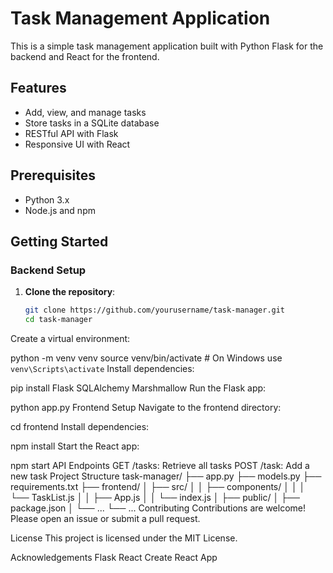 # Task Management Application

This is a simple task management application built with Python Flask for the backend and React for the frontend.

## Features

- Add, view, and manage tasks
- Store tasks in a SQLite database
- RESTful API with Flask
- Responsive UI with React

## Prerequisites

- Python 3.x
- Node.js and npm

## Getting Started

### Backend Setup

1. **Clone the repository**:
   ```bash
   git clone https://github.com/yourusername/task-manager.git
   cd task-manager
Create a virtual environment:

python -m venv venv
source venv/bin/activate  # On Windows use `venv\Scripts\activate`
Install dependencies:

pip install Flask SQLAlchemy Marshmallow
Run the Flask app:

python app.py
Frontend Setup
Navigate to the frontend directory:

cd frontend
Install dependencies:

npm install
Start the React app:

npm start
API Endpoints
GET /tasks: Retrieve all tasks
POST /task: Add a new task
Project Structure
task-manager/
├── app.py
├── models.py
├── requirements.txt
├── frontend/
│   ├── src/
│   │   ├── components/
│   │   │   └── TaskList.js
│   │   ├── App.js
│   │   └── index.js
│   ├── public/
│   ├── package.json
│   └── ...
└── ...
Contributing
Contributions are welcome! Please open an issue or submit a pull request.

License
This project is licensed under the MIT License.

Acknowledgements
Flask
React
Create React App